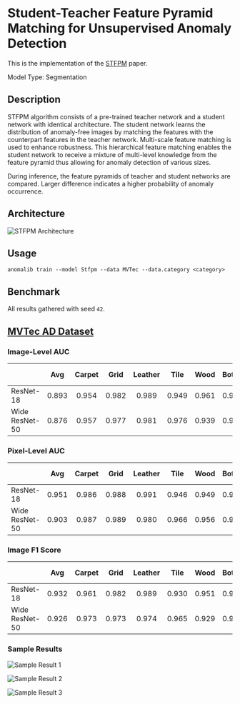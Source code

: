 # Student-Teacher Feature Pyramid Matching for Unsupervised Anomaly Detection

This is the implementation of the [STFPM](https://arxiv.org/pdf/2103.04257.pdf) paper.

Model Type: Segmentation

## Description

STFPM algorithm consists of a pre-trained teacher network and a student network with identical architecture. The student network learns the distribution of anomaly-free images by matching the features with the counterpart features in the teacher network. Multi-scale feature matching is used to enhance robustness. This hierarchical feature matching enables the student network to receive a mixture of multi-level knowledge from the feature pyramid thus allowing for anomaly detection of various sizes.

During inference, the feature pyramids of teacher and student networks are compared. Larger difference indicates a higher probability of anomaly occurrence.

## Architecture

![STFPM Architecture](/docs/source/images/stfpm/architecture.jpg "STFPM Architecture")

## Usage

`anomalib train --model Stfpm --data MVTec --data.category <category>`

## Benchmark

All results gathered with seed `42`.

## [MVTec AD Dataset](https://www.mvtec.com/company/research/datasets/mvtec-ad)

### Image-Level AUC

|                |  Avg  | Carpet | Grid  | Leather | Tile  | Wood  | Bottle | Cable | Capsule | Hazelnut | Metal Nut | Pill  | Screw | Toothbrush | Transistor | Zipper |
| -------------- | :---: | :----: | :---: | :-----: | :---: | :---: | :----: | :---: | :-----: | :------: | :-------: | :---: | :---: | :--------: | :--------: | :----: |
| ResNet-18      | 0.893 | 0.954  | 0.982 |  0.989  | 0.949 | 0.961 | 0.979  | 0.838 |  0.759  |  0.999   |   0.956   | 0.705 | 0.835 |   0.997    |   0.853    | 0.645  |
| Wide ResNet-50 | 0.876 | 0.957  | 0.977 |  0.981  | 0.976 | 0.939 | 0.987  | 0.878 |  0.732  |  0.995   |   0.973   | 0.652 | 0.825 |    0.5     |   0.875    | 0.899  |

### Pixel-Level AUC

|                |  Avg  | Carpet | Grid  | Leather | Tile  | Wood  | Bottle | Cable | Capsule | Hazelnut | Metal Nut | Pill  | Screw | Toothbrush | Transistor | Zipper |
| -------------- | :---: | :----: | :---: | :-----: | :---: | :---: | :----: | :---: | :-----: | :------: | :-------: | :---: | :---: | :--------: | :--------: | :----: |
| ResNet-18      | 0.951 | 0.986  | 0.988 |  0.991  | 0.946 | 0.949 | 0.971  | 0.898 |  0.962  |  0.981   |   0.942   | 0.878 | 0.983 |   0.983    |   0.838    | 0.972  |
| Wide ResNet-50 | 0.903 | 0.987  | 0.989 |  0.980  | 0.966 | 0.956 | 0.966  | 0.913 |  0.956  |  0.974   |   0.961   | 0.946 | 0.988 |   0.178    |   0.807    | 0.980  |

### Image F1 Score

|                |  Avg  | Carpet | Grid  | Leather | Tile  | Wood  | Bottle | Cable | Capsule | Hazelnut | Metal Nut | Pill  | Screw | Toothbrush | Transistor | Zipper |
| -------------- | :---: | :----: | :---: | :-----: | :---: | :---: | :----: | :---: | :-----: | :------: | :-------: | :---: | :---: | :--------: | :--------: | :----: |
| ResNet-18      | 0.932 | 0.961  | 0.982 |  0.989  | 0.930 | 0.951 | 0.984  | 0.819 |  0.918  |  0.993   |   0.973   | 0.918 | 0.887 |   0.984    |   0.790    | 0.908  |
| Wide ResNet-50 | 0.926 | 0.973  | 0.973 |  0.974  | 0.965 | 0.929 | 0.976  | 0.853 |  0.920  |  0.972   |   0.974   | 0.922 | 0.884 |   0.833    |   0.815    | 0.931  |

### Sample Results

![Sample Result 1](/docs/source/images/stfpm/results/0.png "Sample Result 1")

![Sample Result 2](/docs/source/images/stfpm/results/1.png "Sample Result 2")

![Sample Result 3](/docs/source/images/stfpm/results/2.png "Sample Result 3")
